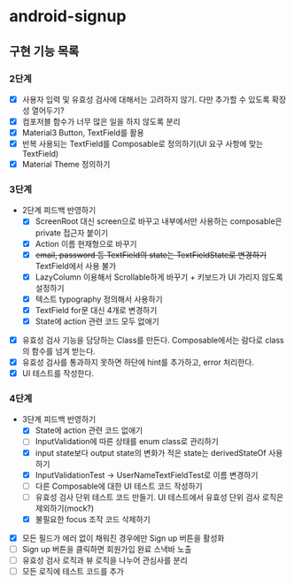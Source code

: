 # android-signup

## 구현 기능 목록

### 2단계
- [x] 사용자 입력 및 유효성 검사에 대해서는 고려하지 않기. 다만 추가할 수 있도록 확장성 열어두기?
- [x] 컴포저블 함수가 너무 많은 일을 하지 않도록 분리
- [x] Material3 Button, TextField를 활용
- [x] 반복 사용되는 TextField를 Composable로 정의하기(UI 요구 사항에 맞는 TextField)
- [x] Material Theme 정의하기

### 3단계
- 2단계 피드백 반영하기
  - [x] ScreenRoot 대신 screen으로 바꾸고 내부에서만 사용하는 composable은 private 접근자 붙이기
  - [x] Action 이름 현재형으로 바꾸기
  - [x] ~~email, password 등 TextField의 state는 TextFieldState로 변경하기~~ TextField에서 사용 불가
  - [x] LazyColumn 이용해서 Scrollable하게 바꾸기 + 키보드가 UI 가리지 않도록 설정하기
  - [x] 텍스트 typography 정의해서 사용하기
  - [x] TextField for문 대신 4개로 변경하기
  - [x] State에 action 관련 코드 모두 없애기
- [x] 유효성 검사 기능을 담당하는 Class를 만든다. Composable에서는 람다로 class의 함수를 넘겨 받는다.
- [X] 유효성 검사를 통과하지 못하면 하단에 hint를 추가하고, error 처리한다.
- [x] UI 테스트를 작성한다.

### 4단계
- 3단계 피드백 반영하기
  - [x] State에 action 관련 코드 없애기
  - [ ] InputValidation에 따른 상태를 enum class로 관리하기
  - [x] input state보다 output state의 변화가 적은 state는 derivedStateOf 사용하기
  - [x] InputValidationTest -> UserNameTextFieldTest로 이름 변경하기
  - [ ] 다른 Composable에 대한 UI 테스트 코드 작성하기
  - [ ] 유효성 검사 단위 테스트 코드 만들기. UI 테스트에서 유효성 단위 검사 로직은 제외하기(mock?)
  - [x] 불필요한 focus 조작 코드 삭제하기
- [x] 모든 필드가 에러 없이 채워진 경우에만 Sign up 버튼을 활성화
- [ ] Sign up 버튼을 클릭하면 회원가입 완료 스낵바 노출
- [ ] 유효성 검사 로직과 뷰 로직을 나누어 관심사를 분리
- [ ] 모든 로직에 테스트 코드를 추가
